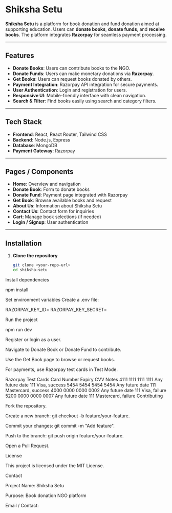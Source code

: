 # Shiksha Setu

**Shiksha Setu** is a platform for book donation and fund donation aimed at supporting education. Users can **donate books**, **donate funds**, and **receive books**. The platform integrates **Razorpay** for seamless payment processing.

---

## Features

- **Donate Books**: Users can contribute books to the NGO.
- **Donate Funds**: Users can make monetary donations via **Razorpay**.
- **Get Books**: Users can request books donated by others.
- **Payment Integration**: Razorpay API integration for secure payments.
- **User Authentication**: Login and registration for users.
- **Responsive UI**: Mobile-friendly interface with clean navigation.
- **Search & Filter**: Find books easily using search and category filters.

---

## Tech Stack

- **Frontend**: React, React Router, Tailwind CSS  
- **Backend**: Node.js, Express  
- **Database**: MongoDB  
- **Payment Gateway**: Razorpay  

---

## Pages / Components

- **Home**: Overview and navigation  
- **Donate Book**: Form to donate books  
- **Donate Fund**: Payment page integrated with Razorpay  
- **Get Book**: Browse available books and request  
- **About Us**: Information about Shiksha Setu  
- **Contact Us**: Contact form for inquiries  
- **Cart**: Manage book selections (if needed)  
- **Login / Signup**: User authentication  

---

## Installation

1. **Clone the repository**
   ```bash
   git clone <your-repo-url>
   cd shiksha-setu
Install dependencies

npm install


Set environment variables
Create a .env file:


RAZORPAY_KEY_ID=<your-razorpay-key-id>
RAZORPAY_KEY_SECRET=<your-razorpay-key-secret>


Run the project

npm run dev


Register or login as a user.

Navigate to Donate Book or Donate Fund to contribute.

Use the Get Book page to browse or request books.

For payments, use Razorpay test cards in Test Mode.

Razorpay Test Cards
Card Number	Expiry	CVV	Notes
4111 1111 1111 1111	Any future date	111	Visa, success
5454 5454 5454 5454	Any future date	111	Mastercard, success
4000 0000 0000 0002	Any future date	111	Visa, failure
5200 0000 0000 0007	Any future date	111	Mastercard, failure
Contributing

Fork the repository.

Create a new branch: git checkout -b feature/your-feature.

Commit your changes: git commit -m "Add feature".

Push to the branch: git push origin feature/your-feature.

Open a Pull Request.

License

This project is licensed under the MIT License.

Contact

Project Name: Shiksha Setu

Purpose: Book donation NGO platform

Email / Contact: <your-email>

